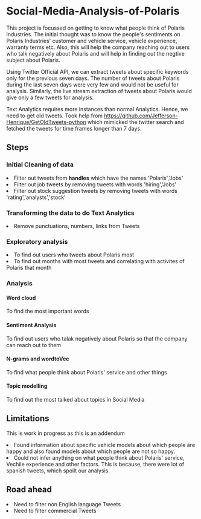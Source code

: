 # Social-Media-Analysis-of-Polaris

This project is focussed on getting to know what people think of Polaris Industries. The initial thought was to know the people's sentiments on Polaris Industries' customer and vehicle service, vehicle experience, warranty terms etc. Also, this will help the company reaching out to users who talk negatively about Polaris and will help in finding out the negtive subject about Polaris.

Using Twitter Official API, we can extract tweets about specific keywords only for the previous seven days. The number of tweets about Polaris during the last seven days were very few and would not be useful for analysis. Similarly, the live stream extraction of tweets about Polaris would give only a few tweets for analysis.<br>

Text Analytics requires more instances than normal Analytics. Hence, we need to get old tweets. Took help from https://github.com/Jefferson-Henrique/GetOldTweets-python which mimicked the twitter search and fetched the tweets for time frames longer than 7 days.

## Steps
### Initial Cleaning of data
<li> Filter out tweets from <strong>handles</strong> which have the names 'Polaris','Jobs'</li>
<li> Filter out job tweets by removing tweets with words 'hiring','Jobs'</li>
<li> Filter out stock suggestion tweets by removing tweets with words 'rating','analysts','stock'</li>

### Transforming the data to do Text Analytics
<li> Remove punctuations, numbers, links from Tweets</li>

### Exploratory analysis
<li> To find out users who tweets about Polaris most</li>
<li> To find out months with most tweets and correlating with activites of Polaris that month</li>

### Analysis
#### Word cloud
To find the most important words
#### Sentiment Analysis
To find out users who talak negatively about Polaris so that the company can reach out to them
#### N-grams and wordtoVec
To find what people think about Polaris' service and other things
#### Topic modelling
To find out the most talked about topics in Social Media

## Limitations
This is work in progress as this is an addendum
<li>Found information about specific vehicle models about which people are happy and also found models about which people are not so happy.</li> 
<li>Could not infer anything on what people think about Polaris' service, Vechile experience and other factors. This is because, there were lot of spanish tweets, which spoilt our analysis.</li>

## Road ahead
<li>Need to filter non English language Tweets</li>
<li>Need to filter commercial Tweets</li>

